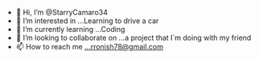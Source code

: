 - 👋 Hi, I’m @StarryCamaro34
- 👀 I’m interested in ...Learning to drive a car
- 🌱 I’m currently learning ...Coding
- 💞️ I’m looking to collaborate on ...a project that I´m doing with my friend
- 📫 How to reach me ...rronish78@gmail.com

<!---
StarryCamaro34/StarryCamaro34 is a ✨ special ✨ repository because its `README.md` (this file) appears on your GitHub profile.
You can click the Preview link to take a look at your changes.
--->
